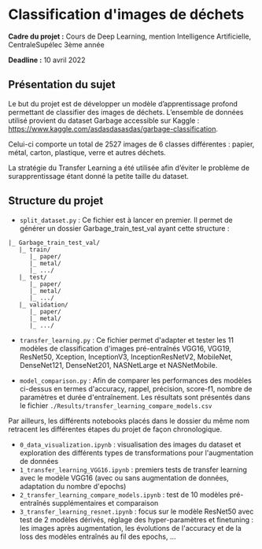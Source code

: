 # Classification d'images de déchets 

**Cadre du projet :** Cours de Deep Learning, mention Intelligence Artificielle, CentraleSupélec 3ème année

**Deadline :** 10 avril 2022

## Présentation du sujet

Le but du projet est de développer un modèle d’apprentissage profond permettant de classifier des images de déchets.
L’ensemble de données utilisé provient du dataset Garbage accessible sur Kaggle : https://www.kaggle.com/asdasdasasdas/garbage-classification.

Celui-ci comporte un total de 2527 images de 6 classes différentes : papier, métal, carton, plastique, verre et autres déchets.

La stratégie du Transfer Learning a été utilisée afin d’éviter le problème de surapprentissage étant donné la petite taille du dataset. 


## Structure du projet

- `split_dataset.py` : Ce fichier est à lancer en premier. Il permet de générer un dossier Garbage_train_test_val ayant cette structure :
```
|_ Garbage_train_test_val/
   |_ train/
      |_ paper/
      |_ metal/
      |_ .../
   |_ test/
      |_ paper/
      |_ metal/
      |_ .../
   |_ validation/
      |_ paper/
      |_ metal/
      |_ .../
```


- `transfer_learning.py` : Ce fichier permet d'adapter et tester les 11 modèles de classification d'images pré-entraînés VGG16, VGG19, ResNet50, Xception, InceptionV3, InceptionResNetV2, MobileNet, DenseNet121, DenseNet201, NASNetLarge et NASNetMobile.

- `model_comparison.py` : Afin de comparer les performances des modèles ci-dessus en termes d'accuracy, rappel, précision, score-f1, nombre de paramètres et durée d'entraînement. Les résultats sont présentés dans le fichier `./Results/transfer_learning_compare_models.csv`


Par ailleurs, les différents notebooks placés dans le dossier du même nom retracent les différentes étapes du projet de façon chronologique.

* `0_data_visualization.ipynb` : visualisation des images du dataset et exploration des différents types de transformations pour l'augmentation de données
* `1_transfer_learning_VGG16.ipynb` : premiers tests de transfer learning avec le modèle VGG16 (avec ou sans augmentation de données, adaptation du nombre d'epochs)
* `2_transfer_learning_compare_models.ipynb` : test de 10 modèles pré-entraînés supplémentaires et comparaison 
* `3_transfer_learning_resnet.ipynb` : focus sur le modèle ResNet50 avec test de 2 modèles dérivés, réglage des hyper-paramètres et finetuning
: les images après augmentation, les évolutions de l'accuracy et de la loss des modèles entraînés au fil des epochs, ...
